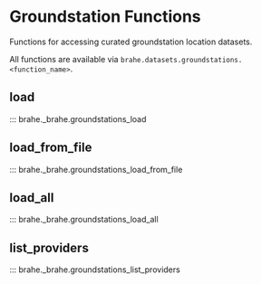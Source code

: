 # Groundstation Functions

Functions for accessing curated groundstation location datasets.

All functions are available via `brahe.datasets.groundstations.<function_name>`.

## load

::: brahe._brahe.groundstations_load

## load_from_file

::: brahe._brahe.groundstations_load_from_file

## load_all

::: brahe._brahe.groundstations_load_all

## list_providers

::: brahe._brahe.groundstations_list_providers
